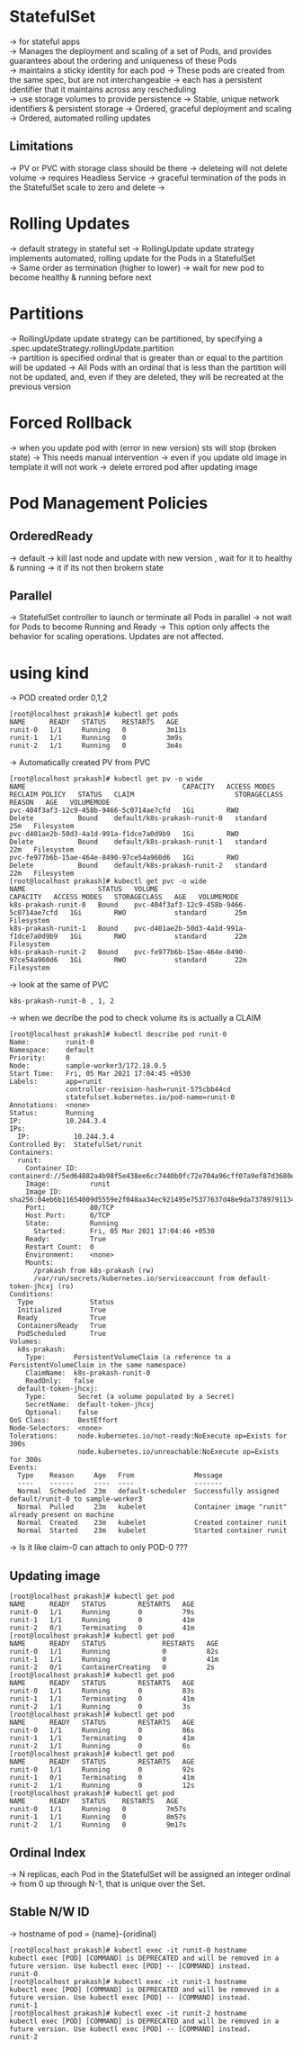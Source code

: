 # StatefulSet 
-> for stateful apps  
-> Manages the deployment and scaling of a set of Pods, and provides guarantees about the ordering and uniqueness of these Pods  
-> maintains a sticky identity for each pod 
-> These pods are created from the same spec, but are not interchangeable
-> each has a persistent identifier that it maintains across any rescheduling  
-> use storage volumes to provide persistence
-> Stable, unique network identifiers & persistent storage
-> Ordered, graceful deployment and scaling
-> Ordered, automated rolling updates
## Limitations
-> PV or PVC with storage class should be there
-> deleteing will not delete volume 
-> requires Headless Service
-> graceful termination of the pods in the StatefulSet scale to zero and delete
->
# Rolling Updates 
-> default strategy in stateful set 
-> RollingUpdate update strategy implements automated, rolling update for the Pods in a StatefulSet  
-> Same order as termination (higher to lower)
-> wait for new pod to become healthy & running before next

# Partitions
-> RollingUpdate update strategy can be partitioned, by specifying a .spec.updateStrategy.rollingUpdate.partition  
-> partition is specified ordinal that is greater than or equal to the partition will be updated
-> All Pods with an ordinal that is less than the partition will not be updated, and, even if they are deleted, they will be recreated at the previous version

# Forced Rollback 
-> when you update pod with (error in new version) sts will stop (broken state)
-> This needs manual intervention 
-> even if you update old image in template it will not work 
-> delete errored pod after updating image 

# Pod Management Policies

## OrderedReady 
-> default 
-> kill last node and update with new version , wait for it to healthy & running
-> it if its not then brokern state 

## Parallel
-> StatefulSet controller to launch or terminate all Pods in parallel
-> not wait for Pods to become Running and Ready 
-> This option only affects the behavior for scaling operations. Updates are not affected.

# using kind 

-> POD created order 0,1,2 
```shell
[root@localhost prakash]# kubectl get pods
NAME      READY   STATUS    RESTARTS   AGE
runit-0   1/1     Running   0          3m11s
runit-1   1/1     Running   0          3m9s
runit-2   1/1     Running   0          3m4s
```
-> Automatically created PV from PVC 
```shell
[root@localhost prakash]# kubectl get pv -o wide
NAME                                       CAPACITY   ACCESS MODES   RECLAIM POLICY   STATUS   CLAIM                         STORAGECLASS   REASON   AGE   VOLUMEMODE
pvc-404f3af3-12c9-458b-9466-5c0714ae7cfd   1Gi        RWO            Delete           Bound    default/k8s-prakash-runit-0   standard                25m   Filesystem
pvc-d401ae2b-50d3-4a1d-991a-f1dce7a0d9b9   1Gi        RWO            Delete           Bound    default/k8s-prakash-runit-1   standard                22m   Filesystem
pvc-fe977b6b-15ae-464e-8490-97ce54a960d6   1Gi        RWO            Delete           Bound    default/k8s-prakash-runit-2   standard                22m   Filesystem
[root@localhost prakash]# kubectl get pvc -o wide
NAME                  STATUS   VOLUME                                     CAPACITY   ACCESS MODES   STORAGECLASS   AGE   VOLUMEMODE
k8s-prakash-runit-0   Bound    pvc-404f3af3-12c9-458b-9466-5c0714ae7cfd   1Gi        RWO            standard       25m   Filesystem
k8s-prakash-runit-1   Bound    pvc-d401ae2b-50d3-4a1d-991a-f1dce7a0d9b9   1Gi        RWO            standard       22m   Filesystem
k8s-prakash-runit-2   Bound    pvc-fe977b6b-15ae-464e-8490-97ce54a960d6   1Gi        RWO            standard       22m   Filesystem
```

-> look at the same of PVC 
```shell
k8s-prakash-runit-0 , 1, 2
```
-> when we decribe the pod to check volume its is actually a CLAIM  
```shell
[root@localhost prakash]# kubectl describe pod runit-0
Name:         runit-0
Namespace:    default
Priority:     0
Node:         sample-worker3/172.18.0.5
Start Time:   Fri, 05 Mar 2021 17:04:45 +0530
Labels:       app=runit
              controller-revision-hash=runit-575cbb44cd
              statefulset.kubernetes.io/pod-name=runit-0
Annotations:  <none>
Status:       Running
IP:           10.244.3.4
IPs:
  IP:           10.244.3.4
Controlled By:  StatefulSet/runit
Containers:
  runit:
    Container ID:   containerd://5ed64882a4b98f5e438ee6cc7440b0fc72e704a96cff07a9ef87d3680e2ca3b6
    Image:          runit
    Image ID:       sha256:04eb6b11654009d5559e2f048aa34ec921495e75377637d48e9da73789791134
    Port:           80/TCP
    Host Port:      0/TCP
    State:          Running
      Started:      Fri, 05 Mar 2021 17:04:46 +0530
    Ready:          True
    Restart Count:  0
    Environment:    <none>
    Mounts:
      /prakash from k8s-prakash (rw)
      /var/run/secrets/kubernetes.io/serviceaccount from default-token-jhcxj (ro)
Conditions:
  Type              Status
  Initialized       True 
  Ready             True 
  ContainersReady   True 
  PodScheduled      True 
Volumes:
  k8s-prakash:
    Type:       PersistentVolumeClaim (a reference to a PersistentVolumeClaim in the same namespace)
    ClaimName:  k8s-prakash-runit-0
    ReadOnly:   false
  default-token-jhcxj:
    Type:        Secret (a volume populated by a Secret)
    SecretName:  default-token-jhcxj
    Optional:    false
QoS Class:       BestEffort
Node-Selectors:  <none>
Tolerations:     node.kubernetes.io/not-ready:NoExecute op=Exists for 300s
                 node.kubernetes.io/unreachable:NoExecute op=Exists for 300s
Events:
  Type    Reason     Age   From               Message
  ----    ------     ----  ----               -------
  Normal  Scheduled  23m   default-scheduler  Successfully assigned default/runit-0 to sample-worker3
  Normal  Pulled     23m   kubelet            Container image "runit" already present on machine
  Normal  Created    23m   kubelet            Created container runit
  Normal  Started    23m   kubelet            Started container runit
```
-> Is it like claim-0 can attach to only POD-0 ???

## Updating image 

```shell
[root@localhost prakash]# kubectl get pod
NAME      READY   STATUS        RESTARTS   AGE
runit-0   1/1     Running       0          79s
runit-1   1/1     Running       0          41m
runit-2   0/1     Terminating   0          41m
[root@localhost prakash]# kubectl get pod
NAME      READY   STATUS              RESTARTS   AGE
runit-0   1/1     Running             0          82s
runit-1   1/1     Running             0          41m
runit-2   0/1     ContainerCreating   0          2s
[root@localhost prakash]# kubectl get pod
NAME      READY   STATUS        RESTARTS   AGE
runit-0   1/1     Running       0          83s
runit-1   1/1     Terminating   0          41m
runit-2   1/1     Running       0          3s
[root@localhost prakash]# kubectl get pod
NAME      READY   STATUS        RESTARTS   AGE
runit-0   1/1     Running       0          86s
runit-1   1/1     Terminating   0          41m
runit-2   1/1     Running       0          6s
[root@localhost prakash]# kubectl get pod
NAME      READY   STATUS        RESTARTS   AGE
runit-0   1/1     Running       0          92s
runit-1   0/1     Terminating   0          41m
runit-2   1/1     Running       0          12s
[root@localhost prakash]# kubectl get pod
NAME      READY   STATUS    RESTARTS   AGE
runit-0   1/1     Running   0          7m57s
runit-1   1/1     Running   0          8m57s
runit-2   1/1     Running   0          9m17s

```
## Ordinal Index
->  N replicas, each Pod in the StatefulSet will be assigned an integer ordinal  
-> from 0 up through N-1, that is unique over the Set.

## Stable N/W ID 
-> hostname of pod = {name}-{oridinal}
```shell
[root@localhost prakash]# kubectl exec -it runit-0 hostname
kubectl exec [POD] [COMMAND] is DEPRECATED and will be removed in a future version. Use kubectl exec [POD] -- [COMMAND] instead.
runit-0
[root@localhost prakash]# kubectl exec -it runit-1 hostname
kubectl exec [POD] [COMMAND] is DEPRECATED and will be removed in a future version. Use kubectl exec [POD] -- [COMMAND] instead.
runit-1
[root@localhost prakash]# kubectl exec -it runit-2 hostname
kubectl exec [POD] [COMMAND] is DEPRECATED and will be removed in a future version. Use kubectl exec [POD] -- [COMMAND] instead.
runit-2
```



